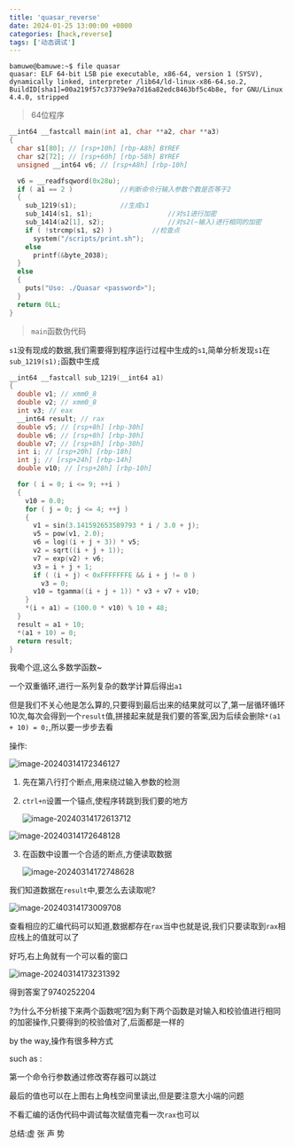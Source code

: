 ```yaml
---
title: 'quasar_reverse'
date: 2024-01-25 13:00:00 +0800
categories: [hack,reverse]
tags: ['动态调试']
---
```

```shell
bamuwe@bamuwe:~$ file quasar
quasar: ELF 64-bit LSB pie executable, x86-64, version 1 (SYSV), dynamically linked, interpreter /lib64/ld-linux-x86-64.so.2, BuildID[sha1]=00a219f57c37379e9a7d16a82edc8463bf5c4b8e, for GNU/Linux 4.4.0, stripped
```

> 64位程序

```c
__int64 __fastcall main(int a1, char **a2, char **a3)
{
  char s1[80]; // [rsp+10h] [rbp-A8h] BYREF
  char s2[72]; // [rsp+60h] [rbp-58h] BYREF
  unsigned __int64 v6; // [rsp+A8h] [rbp-10h]

  v6 = __readfsqword(0x28u);
  if ( a1 == 2 )			//判断命令行输入参数个数是否等于2
  {
    sub_1219(s1);			//生成s1
    sub_1414(s1, s1);					//对s1进行加密
    sub_1414(a2[1], s2);				//对s2(~输入)进行相同的加密
    if ( !strcmp(s1, s2) )			//检查点
      system("/scripts/print.sh");
    else
      printf(&byte_2038);
  }
  else
  {
    puts("Uso: ./Quasar <password>");
  }
  return 0LL;
}
```

> `main`函数伪代码

`s1`没有现成的数据,我们需要得到程序运行过程中生成的`s1`,简单分析发现`s1`在`sub_1219(s1);`函数中生成

```c
__int64 __fastcall sub_1219(__int64 a1)
{
  double v1; // xmm0_8
  double v2; // xmm0_8
  int v3; // eax
  __int64 result; // rax
  double v5; // [rsp+8h] [rbp-30h]
  double v6; // [rsp+8h] [rbp-30h]
  double v7; // [rsp+8h] [rbp-30h]
  int i; // [rsp+20h] [rbp-18h]
  int j; // [rsp+24h] [rbp-14h]
  double v10; // [rsp+28h] [rbp-10h]

  for ( i = 0; i <= 9; ++i )
  {
    v10 = 0.0;
    for ( j = 0; j <= 4; ++j )
    {
      v1 = sin(3.141592653589793 * i / 3.0 + j);
      v5 = pow(v1, 2.0);
      v6 = log((i + j + 3)) * v5;
      v2 = sqrt((i + j + 1));
      v7 = exp(v2) + v6;
      v3 = i + j + 1;
      if ( (i + j) < 0xFFFFFFFE && i + j != 0 )
        v3 = 0;
      v10 = tgamma((i + j + 1)) * v3 + v7 + v10;
    }
    *(i + a1) = (100.0 * v10) % 10 + 48;
  }
  result = a1 + 10;
  *(a1 + 10) = 0;
  return result;
}
```

我嘞个逗,这么多数学函数~

一个双重循环,进行一系列复杂的数学计算后得出`a1`

但是我们不关心他是怎么算的,只要得到最后出来的结果就可以了,第一层循环循环$10$次,每次会得到一个`result`值,拼接起来就是我们要的答案,因为后续会删除`*(a1 + 10) = 0;`,所以要一步步去看

操作:

![image-20240314172346127](../assets/img/old_imgs/image-20240314172346127.png)

1. 先在第八行打个断点,用来绕过输入参数的检测

2. `ctrl+n`设置一个锚点,使程序转跳到我们要的地方

   ![image-20240314172613712](../assets/img/old_imgs/image-20240314172613712.png)

![image-20240314172648128](../assets/img/old_imgs/image-20240314172648128.png)

3. 在函数中设置一个合适的断点,方便读取数据

   ![image-20240314172748628](../assets/img/old_imgs/image-20240314172748628.png)

我们知道数据在`result`中,要怎么去读取呢?

![image-20240314173009708](../assets/img/old_imgs/image-20240314173009708.png)

查看相应的汇编代码可以知道,数据都存在`rax`当中也就是说,我们只要读取到`rax`相应栈上的值就可以了

好巧,右上角就有一个可以看的窗口

![image-20240314173231392](../assets/img/old_imgs/image-20240314173231392.png)

得到答案了$9740252204$

?为什么不分析接下来两个函数呢?因为剩下两个函数是对输入和校验值进行相同的加密操作,只要得到的校验值对了,后面都是一样的

by the way,操作有很多种方式

such as :

第一个命令行参数通过修改寄存器可以跳过

最后的值也可以在上图右上角栈空间里读出,但是要注意大小端的问题

不看汇编的话伪代码中调试每次赋值完看一次`rax`也可以

总结:虚 张 声 势

